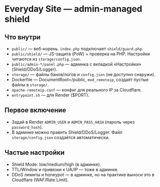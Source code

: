 # Everyday Site — admin-managed shield

## Что внутри
- `public/` — веб-корень. `index.php` подключает `shield/guard.php`.
- `public/shield/` — JS-защита (PoW) + проверка на PHP. Настройки читаются из `storage/config.json`.
- `public/admin-*/panel.php` — админка с вкладкой «Настройки» (Shield/DDoS/Logger).
- `storage/` — файлы банов/логов и `config.json` (не доступно снаружи).
- Dockerfile — DocumentRoot=/public, `mod_remoteip`, создаёт пустые файлы в `storage/`.
- `apache-remoteip.conf` — конфиг для реального IP за Cloudflare.
- `entrypoint.sh` — для Render ($PORT).

## Первое включение
- Задай в Render `ADMIN_USER` и `ADMIN_PASS_HASH` (пароль через `password_hash`).
- В админке можно править Shield/DDoS/Logger. Файл `storage/config.json` создаётся автоматически.

## Частые настройки
- Shield Mode: low/medium/high (в админке).
- TTL/Window и привязки к UA/IP — тоже в админке.
- DDoS лимиты и honeypot — в админке, но на практике выноси это в Cloudflare (WAF/Rate Limit).
